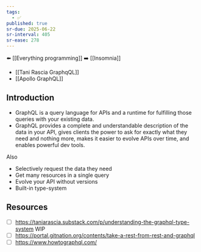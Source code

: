 ```yaml
---
tags:
  - ✅
published: true
sr-due: 2025-06-22
sr-interval: 405
sr-ease: 278
---
```

⬅️ [[Everything programming]]
➡️ [[Insomnia]]

- [[Tani Rascia GraphqQL]]
- [[Apollo GraphQL]]

## Introduction
- GraphQL is a query language for APIs and a runtime for fulfilling those queries with your existing data.
- GraphQL provides a complete and understandable description of the data in your API, gives clients the power to ask for exactly what they need and nothing more, makes it easier to evolve APIs over time, and enables powerful dev tools.

Also
- Selectively request the data they need
- Get many resources in a single query
- Evolve your API without versions
- Built-in type-system

## Resources
- [ ] https://taniarascia.substack.com/p/understanding-the-graphql-type-system WIP
- [ ] https://portal.gitnation.org/contents/take-a-rest-from-rest-and-graphql
- [ ] https://www.howtographql.com/